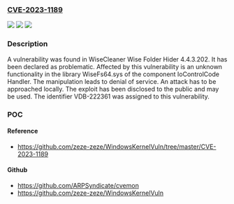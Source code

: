 ### [CVE-2023-1189](https://cve.mitre.org/cgi-bin/cvename.cgi?name=CVE-2023-1189)
![](https://img.shields.io/static/v1?label=Product&message=Wise%20Folder%20Hider&color=blue)
![](https://img.shields.io/static/v1?label=Version&message=%3D%204.4.3.202%20&color=brighgreen)
![](https://img.shields.io/static/v1?label=Vulnerability&message=CWE-404%20Denial%20of%20Service&color=brighgreen)

### Description

A vulnerability was found in WiseCleaner Wise Folder Hider 4.4.3.202. It has been declared as problematic. Affected by this vulnerability is an unknown functionality in the library WiseFs64.sys of the component IoControlCode Handler. The manipulation leads to denial of service. An attack has to be approached locally. The exploit has been disclosed to the public and may be used. The identifier VDB-222361 was assigned to this vulnerability.

### POC

#### Reference
- https://github.com/zeze-zeze/WindowsKernelVuln/tree/master/CVE-2023-1189

#### Github
- https://github.com/ARPSyndicate/cvemon
- https://github.com/zeze-zeze/WindowsKernelVuln

